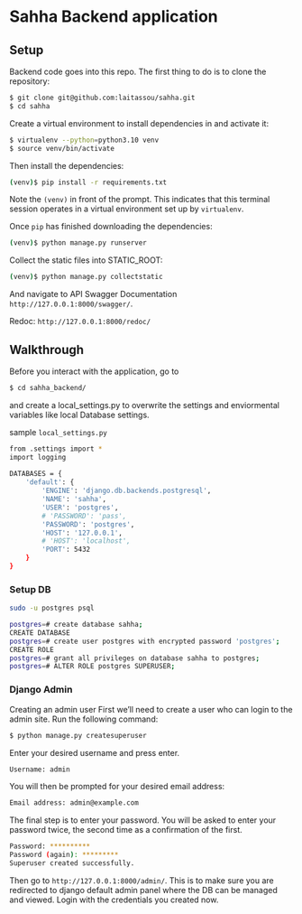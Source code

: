 # Sahha Backend application

## Setup

Backend code goes into this repo.
The first thing to do is to clone the repository:

```sh
$ git clone git@github.com:laitassou/sahha.git
$ cd sahha
```

Create a virtual environment to install dependencies in and activate it:

```sh
$ virtualenv --python=python3.10 venv
$ source venv/bin/activate
```

Then install the dependencies:

```sh
(venv)$ pip install -r requirements.txt
```
Note the `(venv)` in front of the prompt. This indicates that this terminal
session operates in a virtual environment set up by `virtualenv`.

Once `pip` has finished downloading the dependencies:
```sh
(venv)$ python manage.py runserver
```
Collect the static files into STATIC_ROOT:
```sh
(venv)$ python manage.py collectstatic
```
And navigate to API Swagger Documentation `http://127.0.0.1:8000/swagger/`.

Redoc: `http://127.0.0.1:8000/redoc/`

## Walkthrough

Before you interact with the application, go to 
```sh
$ cd sahha_backend/
```
and create a local_settings.py to overwrite the settings and enviormental variables like local Database settings. 

sample `local_settings.py`
```sh
from .settings import *
import logging
    
DATABASES = {
    'default': {
        'ENGINE': 'django.db.backends.postgresql',
        'NAME': 'sahha',
        'USER': 'postgres',
        # 'PASSWORD': 'pass',
        'PASSWORD': 'postgres',
        'HOST': '127.0.0.1',
        # 'HOST': 'localhost',
        'PORT': 5432
    }
}
```

### Setup DB


```sh
sudo -u postgres psql

postgres=# create database sahha;
CREATE DATABASE
postgres=# create user postgres with encrypted password 'postgres';
CREATE ROLE
postgres=# grant all privileges on database sahha to postgres;
postgres=# ALTER ROLE postgres SUPERUSER;
```

### Django Admin

Creating an admin user
First we’ll need to create a user who can login to the admin site. Run the following command:

```sh
$ python manage.py createsuperuser
```

Enter your desired username and press enter.

```sh
Username: admin
```
You will then be prompted for your desired email address:

```sh
Email address: admin@example.com
```

The final step is to enter your password. You will be asked to enter your password twice, the second time as a confirmation of the first.

```sh
Password: **********
Password (again): *********
Superuser created successfully.
```

Then go to `http://127.0.0.1:8000/admin/`. This is to
make sure you are redirected to django default admin panel where the DB can be managed and viewed.
Login with the credentials you created now.

